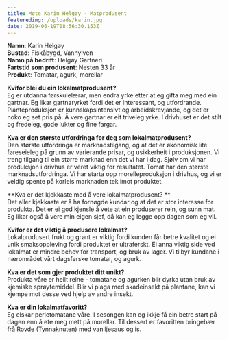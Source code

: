```yaml
---
title: Møte Karin Helgøy - Matprodusent
featuredimg: /uploads/karin.jpg
date: 2019-06-19T08:56:30.153Z
---
```

**Namn**: Karin Helgøy\
**Bustad**: Fiskåbygd, Vannylven\
**Namn på bedrift**: Helgøy Gartneri\
**Fartstid som produsent**: Nesten 33 år\
**Produkt**: Tomatar, agurk, morellar

**Kvifor blei du ein lokalmatprodusent?**\
Eg er utdanna førskulelærar, men endra yrke etter at eg gifta meg med ein gartnar. Eg likar gartnaryrket fordi det er interessant, og utfordrande. Planteproduksjon er kunnskapsintensivt og arbeidskrevjande, og det er noko eg set pris på. Å vere gartnar er eit triveleg yrke. I drivhuset er det stilt og fredeleg, gode lukter og fine fargar.

**Kva er den største utfordringa for deg som lokalmatprodusent?**\
Den største utfordringa er marknadstilgang, og at det er økonomisk lite føreseieleg på grunn av varierande prisar, og usikkerheit i produksjonen. Vi treng tilgang til ein større marknad enn det vi har i dag. Sjølv om vi har produksjon i drivhus er veret viktig for resultatet. Tomat har den største marknadsutfordringa. Vi har starta opp morelleproduksjon i drivhus, og vi er veldig spente på korleis marknaden tek imot produktet.

**Kva er det kjekkaste med å vere lokalmatprodusent? **\
Det aller kjekkaste er å ha fornøgde kundar og at det er stor interesse for produkta. Det er ei god kjensle å vete at ein produserer rein, og sunn mat. Eg likar også å vere min eigen sjef, då kan eg legge opp dagen som eg vil.

**Kvifor er det viktig å produsere lokalmat?**\
Lokalprodusert frukt og grønt er viktig fordi kunden får betre kvalitet og ei unik smaksoppleving fordi produktet er ultraferskt. Ei anna viktig side ved lokalmat er mindre behov for transport, og bruk av lager. Vi tilbyr kundane i nærområdet vårt dagsferske tomatar, og agurk. 

**Kva er det som gjer produktet ditt unikt?**\
Produkta våre er heilt reine - tomatane og agurken blir dyrka utan bruk av kjemiske sprøytemiddel.  Blir vi plaga med skadeinsekt på plantane, kan vi kjempe mot desse ved hjelp av andre insekt.

**Kva er din lokalmatfavoritt?**\
Eg elskar perletomatane våre. I sesongen kan eg ikkje få ein betre start på dagen enn å ete meg mett på morellar. Til dessert er favoritten bringebær frå Rovde (Tynnaknuten) med vaniljesaus og is.
